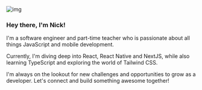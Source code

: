![img](https://img.shields.io/badge/JavaScript-323330?style=for-the-badge&logo=javascript&logoColor=F7DF1E)

### Hey there, I'm Nick! 

I'm a software engineer and part-time teacher who is passionate about all things JavaScript and mobile development. 

Currently, I'm diving deep into React, React Native and NextJS, while also learning TypeScript and exploring the world of Tailwind CSS. 

I'm always on the lookout for new challenges and opportunities to grow as a developer. Let's connect and build something awesome together!
